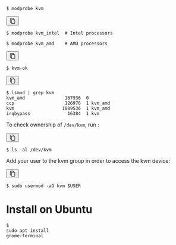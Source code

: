 <pre class="highlight"><code><span class="gp">$</span><span class="w"> </span>modprobe kvm
</code></pre>



<div class="language-console highlighter-rouge"><button class="copy" aria-label="Copy code to clipboard"><svg aria-hidden="true" data-testid="geist-icon" fill="none" height="18" shape-rendering="geometricPrecision" stroke="currentColor" stroke-linecap="round" stroke-linejoin="round" stroke-width="1.5" viewBox="0 0 24 24" width="18" style="color: currentcolor;"><path d="M8 17.929H6c-1.105 0-2-.912-2-2.036V5.036C4 3.91 4.895 3 6 3h8c1.105 0 2 .911 2 2.036v1.866m-6 .17h8c1.105 0 2 .91 2 2.035v10.857C20 21.09 19.105 22 18 22h-8c-1.105 0-2-.911-2-2.036V9.107c0-1.124.895-2.036 2-2.036z"></path></svg></button><div class="highlight"><pre class="highlight"><code><span class="gp">$</span><span class="w"> </span>modprobe kvm_intel  <span class="c"># Intel processors</span>
<span class="go">
</span><span class="gp">$</span><span class="w"> </span>modprobe kvm_amd    <span class="c"># AMD processors</span>
</code></pre></div></div>


<div class="language-console highlighter-rouge"><button class="copy" aria-label="Copy code to clipboard"><svg aria-hidden="true" data-testid="geist-icon" fill="none" height="18" shape-rendering="geometricPrecision" stroke="currentColor" stroke-linecap="round" stroke-linejoin="round" stroke-width="1.5" viewBox="0 0 24 24" width="18" style="color: currentcolor;"><path d="M8 17.929H6c-1.105 0-2-.912-2-2.036V5.036C4 3.91 4.895 3 6 3h8c1.105 0 2 .911 2 2.036v1.866m-6 .17h8c1.105 0 2 .91 2 2.035v10.857C20 21.09 19.105 22 18 22h-8c-1.105 0-2-.911-2-2.036V9.107c0-1.124.895-2.036 2-2.036z"></path></svg></button><div class="highlight"><pre class="highlight"><code><span class="gp">$</span><span class="w"> </span>kvm-ok
</code></pre></div></div>


<div class="language-console highlighter-rouge"><button class="copy" aria-label="Copy code to clipboard"><svg aria-hidden="true" data-testid="geist-icon" fill="none" height="18" shape-rendering="geometricPrecision" stroke="currentColor" stroke-linecap="round" stroke-linejoin="round" stroke-width="1.5" viewBox="0 0 24 24" width="18" style="color: currentcolor;"><path d="M8 17.929H6c-1.105 0-2-.912-2-2.036V5.036C4 3.91 4.895 3 6 3h8c1.105 0 2 .911 2 2.036v1.866m-6 .17h8c1.105 0 2 .91 2 2.035v10.857C20 21.09 19.105 22 18 22h-8c-1.105 0-2-.911-2-2.036V9.107c0-1.124.895-2.036 2-2.036z"></path></svg></button><div class="highlight"><pre class="highlight"><code><span class="gp">$</span><span class="w"> </span>lsmod | <span class="nb">grep </span>kvm
<span class="go">kvm_amd               167936  0
ccp                   126976  1 kvm_amd
kvm                  1089536  1 kvm_amd
irqbypass              16384  1 kvm
</span></code></pre></div></div>

<p>To check ownership of <code class="language-plaintext highlighter-rouge">/dev/kvm</code>, run :</p>


<div class="language-console highlighter-rouge"><button class="copy" aria-label="Copy code to clipboard"><svg aria-hidden="true" data-testid="geist-icon" fill="none" height="18" shape-rendering="geometricPrecision" stroke="currentColor" stroke-linecap="round" stroke-linejoin="round" stroke-width="1.5" viewBox="0 0 24 24" width="18" style="color: currentcolor;"><path d="M8 17.929H6c-1.105 0-2-.912-2-2.036V5.036C4 3.91 4.895 3 6 3h8c1.105 0 2 .911 2 2.036v1.866m-6 .17h8c1.105 0 2 .91 2 2.035v10.857C20 21.09 19.105 22 18 22h-8c-1.105 0-2-.911-2-2.036V9.107c0-1.124.895-2.036 2-2.036z"></path></svg></button><div class="highlight"><pre class="highlight"><code><span class="gp">$</span><span class="w"> </span><span class="nb">ls</span> <span class="nt">-al</span> /dev/kvm
</code></pre></div></div>

<p>Add your user to the kvm group in order to access the kvm device:</p>

<div class="language-console highlighter-rouge"><button class="copy" aria-label="Copy code to clipboard"><svg aria-hidden="true" data-testid="geist-icon" fill="none" height="18" shape-rendering="geometricPrecision" stroke="currentColor" stroke-linecap="round" stroke-linejoin="round" stroke-width="1.5" viewBox="0 0 24 24" width="18" style="color: currentcolor;"><path d="M8 17.929H6c-1.105 0-2-.912-2-2.036V5.036C4 3.91 4.895 3 6 3h8c1.105 0 2 .911 2 2.036v1.866m-6 .17h8c1.105 0 2 .91 2 2.035v10.857C20 21.09 19.105 22 18 22h-8c-1.105 0-2-.911-2-2.036V9.107c0-1.124.895-2.036 2-2.036z"></path></svg></button><div class="highlight"><pre class="highlight"><code><span class="gp">$</span><span class="w"> </span><span class="nb">sudo </span>usermod <span class="nt">-aG</span> kvm <span class="nv">$USER</span>
</code></pre></div></div>


<h1 id="title">Install on Ubuntu</h1>

<code><span class="gp">$</span><span class="w"> </span><span class="nb">sudo </span>apt <span class="nb">install </span>gnome-terminal
</code>
